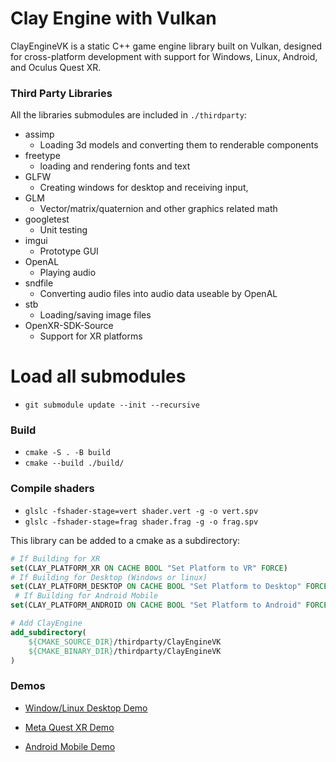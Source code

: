 # Clay Engine with Vulkan

ClayEngineVK is a static C++ game engine library built on Vulkan, designed for cross-platform development with support for Windows, Linux, Android, and Oculus Quest XR.

### Third Party Libraries
All the libraries submodules are included in `./thirdparty`:

- assimp
    - Loading 3d models and converting them to renderable components 
- freetype
    - loading and rendering fonts and text
- GLFW
    - Creating windows for desktop and receiving input, 
- GLM
    - Vector/matrix/quaternion and other graphics related math
- googletest
    - Unit testing
- imgui
    - Prototype GUI
- OpenAL
    - Playing audio
- sndfile
    - Converting audio files into audio data useable by OpenAL
- stb
    - Loading/saving image files
- OpenXR-SDK-Source
    - Support for XR platforms

# Load all submodules
- `git submodule update --init --recursive`

### Build
- `cmake -S . -B build`
- `cmake --build ./build/`

### Compile shaders
- `glslc -fshader-stage=vert shader.vert -g -o vert.spv`
- `glslc -fshader-stage=frag shader.frag -g -o frag.spv`

This library can be added to a cmake as a subdirectory:

```cmake
# If Building for XR
set(CLAY_PLATFORM_XR ON CACHE BOOL "Set Platform to VR" FORCE) 
# If Building for Desktop (Windows or linux)
set(CLAY_PLATFORM_DESKTOP ON CACHE BOOL "Set Platform to Desktop" FORCE) 
 # If Building for Android Mobile
set(CLAY_PLATFORM_ANDROID ON CACHE BOOL "Set Platform to Android" FORCE)

# Add ClayEngine
add_subdirectory(
    ${CMAKE_SOURCE_DIR}/thirdparty/ClayEngineVK
    ${CMAKE_BINARY_DIR}/thirdparty/ClayEngineVK
)
```

### Demos

- [Window/Linux Desktop Demo](https://github.com/VadimEngine/ClayEngineVKDemo)

- [Meta Quest XR Demo](https://github.com/VadimEngine/ClayEngineVKDemoXR)

- [Android Mobile Demo](https://github.com/VadimEngine/ClayEngineVKMobile)